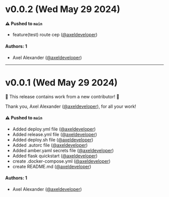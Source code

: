 # v0.0.2 (Wed May 29 2024)

#### ⚠️ Pushed to `main`

- feature(test) route cep ([@axeldeveloper](https://github.com/axeldeveloper))

#### Authors: 1

- Axel Alexander ([@axeldeveloper](https://github.com/axeldeveloper))

---

# v0.0.1 (Wed May 29 2024)

:tada: This release contains work from a new contributor! :tada:

Thank you, Axel Alexander ([@axeldeveloper](https://github.com/axeldeveloper)), for all your work!

#### ⚠️ Pushed to `main`

- Added deploy.yml file ([@axeldeveloper](https://github.com/axeldeveloper))
- Added release.yml file ([@axeldeveloper](https://github.com/axeldeveloper))
- Added deploy.sh file ([@axeldeveloper](https://github.com/axeldeveloper))
- Added .autorc file ([@axeldeveloper](https://github.com/axeldeveloper))
- Added amber.yaml secrets file ([@axeldeveloper](https://github.com/axeldeveloper))
- Added flask quickstart ([@axeldeveloper](https://github.com/axeldeveloper))
- create .docker-compose.yml ([@axeldeveloper](https://github.com/axeldeveloper))
- create README.md ([@axeldeveloper](https://github.com/axeldeveloper))

#### Authors: 1

- Axel Alexander ([@axeldeveloper](https://github.com/axeldeveloper))
